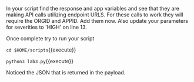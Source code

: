 
In your script find the response and app variables and see that they are making API calls utilizing endpoint URLS. For these calls to work they will require the ORGID and APPID. Add them now. Also update your parameters for severities to 'HIGH' on line 13.

Once complete try to run your script

`cd $HOME/scripts`{{execute}}

`python3 lab3.py`{{execute}}

Noticed the JSON that is returned in the payload. 
